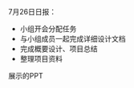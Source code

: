 7月26日日报：

- 小组开会分配任务
- 与小组成员一起完成详细设计文档
- 完成概要设计、项目总结
- 整理项目资料







































展示的PPT 